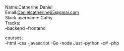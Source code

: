 Name:Catherine Daniel <br>
Email:Danielcatherine65@gmai.com <br>
Slack username: Cathy <br>
Tracks:<br>
-backend
-frontend <br>

courses:<br>
-html
-css
-javascript
-Go
-node Just
-python
-c#
-php<br>
